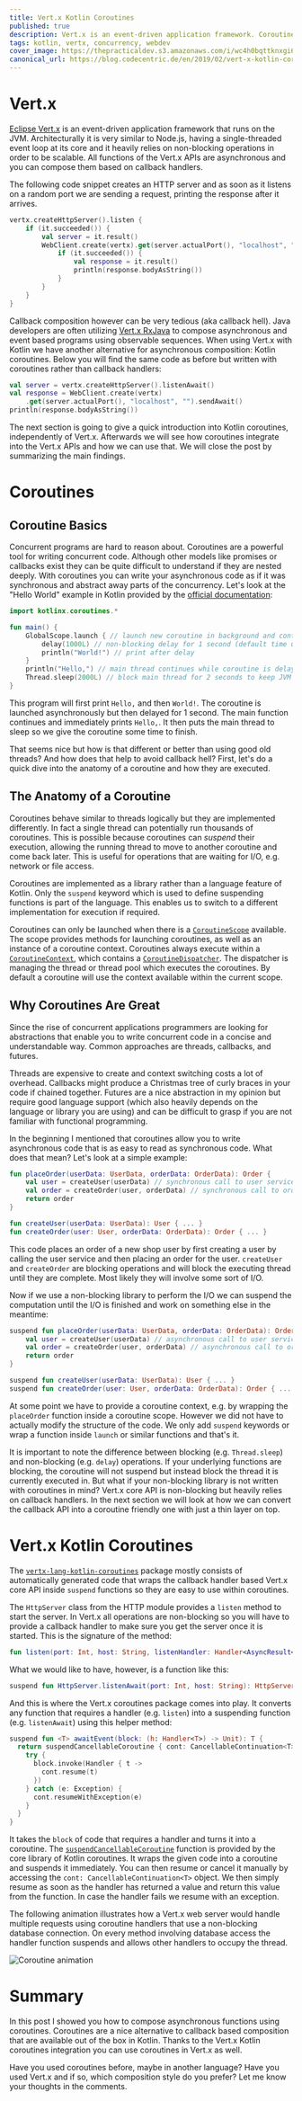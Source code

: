```yaml
---
title: Vert.x Kotlin Coroutines
published: true
description: Vert.x is an event-driven application framework. Coroutines are a nice way to compose asynchronous computations. How do these two work together?
tags: kotlin, vertx, concurrency, webdev
cover_image: https://thepracticaldev.s3.amazonaws.com/i/wc4h0bqttknxgi6jjqab.png
canonical_url: https://blog.codecentric.de/en/2019/02/vert-x-kotlin-coroutines/
---
```


# Vert.x

[Eclipse Vert.x](https://vertx.io/) is an event-driven application framework that runs on the JVM. Architecturally it is very similar to Node.js, having a single-threaded event loop at its core and it heavily relies on non-blocking operations in order to be scalable. All functions of the Vert.x APIs are asynchronous and you can compose them based on callback handlers.

The following code snippet creates an HTTP server and as soon as it listens on a random port we are sending a request, printing the response after it arrives.

```kotlin
vertx.createHttpServer().listen {
    if (it.succeeded()) {
        val server = it.result()
        WebClient.create(vertx).get(server.actualPort(), "localhost", "").send {
            if (it.succeeded()) {
                val response = it.result()
                println(response.bodyAsString())
            }
        }
    }
}
```

Callback composition however can be very tedious (aka callback hell). Java developers are often utilizing [Vert.x RxJava](https://vertx.io/docs/vertx-rx/java/) to compose asynchronous and event based programs using observable sequences. When using Vert.x with Kotlin we have another alternative for asynchronous composition: Kotlin coroutines. Below you will find the same code as before but written with coroutines rather than callback handlers:

```kotlin
val server = vertx.createHttpServer().listenAwait()
val response = WebClient.create(vertx)
    .get(server.actualPort(), "localhost", "").sendAwait()
println(response.bodyAsString())
```

The next section is going to give a quick introduction into Kotlin coroutines, independently of Vert.x. Afterwards we will see how coroutines integrate into the Vert.x APIs and how we can use that. We will close the post by summarizing the main findings.

# Coroutines

## Coroutine Basics

Concurrent programs are hard to reason about. Coroutines are a powerful tool for writing concurrent code. Although other models like promises or callbacks exist they can be quite difficult to understand if they are nested deeply. With coroutines you can write your asynchronous code as if it was synchronous and abstract away parts of the concurrency. Let's look at the "Hello World" example in Kotlin provided by the [official documentation](https://kotlinlang.org/docs/reference/coroutines/basics.html):

```kotlin
import kotlinx.coroutines.*

fun main() {
    GlobalScope.launch { // launch new coroutine in background and continue
        delay(1000L) // non-blocking delay for 1 second (default time unit is ms)
        println("World!") // print after delay
    }
    println("Hello,") // main thread continues while coroutine is delayed
    Thread.sleep(2000L) // block main thread for 2 seconds to keep JVM alive
}
```

This program will first print `Hello,` and then `World!`. The coroutine is launched asynchronously but then delayed for 1 second. The main function continues and immediately prints `Hello,`. It then puts the main thread to sleep so we give the coroutine some time to finish.

That seems nice but how is that different or better than using good old threads? And how does that help to avoid callback hell? First, let's do a quick dive into the anatomy of a coroutine and how they are executed.

## The Anatomy of a Coroutine

Coroutines behave similar to threads logically but they are implemented differently. In fact a single thread can potentially run thousands of coroutines. This is possible because coroutines can *suspend* their execution, allowing the running thread to move to another coroutine and come back later. This is useful for operations that are waiting for I/O, e.g. network or file access.

Coroutines are implemented as a library rather than a language feature of Kotlin. Only the `suspend` keyword which is used to define suspending functions is part of the language. This enables us to switch to a different implementation for execution if required.

Coroutines can only be launched when there is a [`CoroutineScope`](https://kotlin.github.io/kotlinx.coroutines/kotlinx-coroutines-core/kotlinx.coroutines/coroutine-scope.html) available. The scope provides methods for launching coroutines, as well as an instance of a coroutine context. Coroutines always execute within a [`CoroutineContext`](https://kotlinlang.org/api/latest/jvm/stdlib/kotlin.coroutines/-coroutine-context/), which contains a [`CoroutineDispatcher`](https://kotlin.github.io/kotlinx.coroutines/kotlinx-coroutines-core/kotlinx.coroutines/-coroutine-dispatcher/index.html). The dispatcher is managing the thread or thread pool which executes the coroutines. By default a coroutine will use the context available within the current scope.

## Why Coroutines Are Great

Since the rise of concurrent applications programmers are looking for abstractions that enable you to write concurrent code in a concise and understandable way. Common approaches are threads, callbacks, and futures.

Threads are expensive to create and context switching costs a lot of overhead. Callbacks might produce a Christmas tree of curly braces in your code if chained together. Futures are a nice abstraction in my opinion but require good language support (which also heavily depends on the language or library you are using) and can be difficult to grasp if you are not familiar with functional programming.

In the beginning I mentioned that coroutines allow you to write asynchronous code that is as easy to read as synchronous code. What does that mean? Let's look at a simple example:

```kotlin
fun placeOrder(userData: UserData, orderData: OrderData): Order {
    val user = createUser(userData) // synchronous call to user service
    val order = createOrder(user, orderData) // synchronous call to order service
    return order
}

fun createUser(userData: UserData): User { ... }
fun createOrder(user: User, orderData: OrderData): Order { ... }
```

This code places an order of a new shop user by first creating a user by calling the user service and then placing an order for the user. `createUser` and `createOrder` are blocking operations and will block the executing thread until they are complete. Most likely they will involve some sort of I/O.

Now if we use a non-blocking library to perform the I/O we can suspend the computation until the I/O is finished and work on something else in the meantime:

```kotlin
suspend fun placeOrder(userData: UserData, orderData: OrderData): Order {
    val user = createUser(userData) // asynchronous call to user service
    val order = createOrder(user, orderData) // asynchronous call to order service
    return order
}

suspend fun createUser(userData: UserData): User { ... }
suspend fun createOrder(user: User, orderData: OrderData): Order { ... }
```

At some point we have to provide a coroutine context, e.g. by wrapping the `placeOrder` function inside a coroutine scope. However we did not have to actually modify the structure of the code. We only add `suspend` keywords or wrap a function inside `launch` or similar functions and that's it.

It is important to note the difference between blocking (e.g. `Thread.sleep`) and non-blocking (e.g. `delay`) operations. If your underlying functions are blocking, the coroutine will not suspend but instead block the thread it is currently executed in. But what if your non-blocking library is not written with coroutines in mind? Vert.x core API is non-blocking but heavily relies on callback handlers. In the next section we will look at how we can convert the callback API into a coroutine friendly one with just a thin layer on top.

# Vert.x Kotlin Coroutines

The [`vertx-lang-kotlin-coroutines`](https://mvnrepository.com/artifact/io.vertx/vertx-lang-kotlin-coroutines) package mostly consists of automatically generated code that wraps the callback handler based Vert.x core API inside `suspend` functions so they are easy to use within coroutines.

The `HttpServer` class from the HTTP module provides a `listen` method to start the server. In Vert.x all operations are non-blocking so you will have to provide a callback handler to make sure you get the server once it is started. This is the signature of the method:

```kotlin
fun listen(port: Int, host: String, listenHandler: Handler<AsyncResult<HttpServer>>): HttpServer
```

What we would like to have, however, is a function like this:

```kotlin
suspend fun HttpServer.listenAwait(port: Int, host: String): HttpServer
```

And this is where the Vert.x coroutines package comes into play. It converts any function that requires a handler (e.g. `listen`) into a suspending function (e.g. `listenAwait`) using this helper method:

```kotlin
suspend fun <T> awaitEvent(block: (h: Handler<T>) -> Unit): T {
  return suspendCancellableCoroutine { cont: CancellableContinuation<T> ->
    try {
      block.invoke(Handler { t ->
        cont.resume(t)
      })
    } catch (e: Exception) {
      cont.resumeWithException(e)
    }
  }
}
```

It takes the `block` of code that requires a handler and turns it into a coroutine. The [`suspendCancellableCoroutine`](https://kotlin.github.io/kotlinx.coroutines/kotlinx-coroutines-core/kotlinx.coroutines/suspend-cancellable-coroutine.html) function is provided by the core library of Kotlin coroutines. It wraps the given code into a coroutine and suspends it immediately. You can then resume or cancel it manually by accessing the `cont: CancellableContinuation<T>` object. We then simply resume as soon as the handler has returned a value and return this value from the function. In case the handler fails we resume with an exception.

The following animation illustrates how a Vert.x web server would handle multiple requests using coroutine handlers that use a non-blocking database connection. On every method involving database access the handler function suspends and allows other handlers to occupy the thread.

![Coroutine animation](https://thepracticaldev.s3.amazonaws.com/i/0hdemifde04qnzaodtoi.gif)

# Summary

In this post I showed you how to compose asynchronous functions using coroutines. Coroutines are a nice alternative to callback based composition that are available out of the box in Kotlin. Thanks to the Vert.x Kotlin coroutines integration you can use coroutines in Vert.x as well.

Have you used coroutines before, maybe in another language? Have you used Vert.x and if so, which composition style do you prefer? Let me know your thoughts in the comments.
